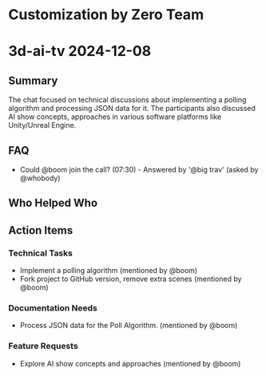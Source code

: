 # Customization by Zero Team

# 3d-ai-tv 2024-12-08

## Summary
The chat focused on technical discussions about implementing a polling algorithm and processing JSON data for it. The participants also discussed AI show concepts, approaches in various software platforms like Unity/Unreal Engine.

## FAQ
- Could @boom join the call? (07:30) - Answered by '@big trav' (asked by @whobody)

## Who Helped Who


## Action Items

### Technical Tasks
- Implement a polling algorithm (mentioned by @boom)
- Fork project to GitHub version, remove extra scenes (mentioned by @boom)

### Documentation Needs
- Process JSON data for the Poll Algorithm. (mentioned by @boom)

### Feature Requests
- Explore AI show concepts and approaches (mentioned by @boom)